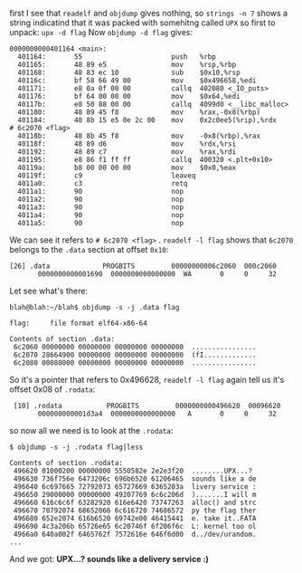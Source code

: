 first I see that `readelf` and `objdump` gives nothing, so `strings -n 7` shows a string indicatind that it 
was packed with somehitng called `UPX` so first to unpack: `upx -d flag`
Now `objdump -d flag` gives:
```
0000000000401164 <main>:
  401164:       55                      push   %rbp
  401165:       48 89 e5                mov    %rsp,%rbp
  401168:       48 83 ec 10             sub    $0x10,%rsp
  40116c:       bf 58 66 49 00          mov    $0x496658,%edi
  401171:       e8 0a 0f 00 00          callq  402080 <_IO_puts>
  401176:       bf 64 00 00 00          mov    $0x64,%edi
  40117b:       e8 50 88 00 00          callq  4099d0 <__libc_malloc>
  401180:       48 89 45 f8             mov    %rax,-0x8(%rbp)
  401184:       48 8b 15 e5 0e 2c 00    mov    0x2c0ee5(%rip),%rdx        # 6c2070 <flag>
  40118b:       48 8b 45 f8             mov    -0x8(%rbp),%rax
  40118f:       48 89 d6                mov    %rdx,%rsi
  401192:       48 89 c7                mov    %rax,%rdi
  401195:       e8 86 f1 ff ff          callq  400320 <.plt+0x10>
  40119a:       b8 00 00 00 00          mov    $0x0,%eax
  40119f:       c9                      leaveq 
  4011a0:       c3                      retq   
  4011a1:       90                      nop
  4011a2:       90                      nop
  4011a3:       90                      nop
  4011a4:       90                      nop
  4011a5:       90                      nop

```
We can see it refers to `# 6c2070 <flag>` . `readelf -l flag` shows that `6c2070` belongs to the `.data` section at offset `0x10`:
```
[26] .data             PROGBITS         00000000006c2060  000c2060
       0000000000001690  0000000000000000  WA       0     0     32
```
Let see what's there:
```
blah@blah:~/blah$ objdump -s -j .data flag

flag:     file format elf64-x86-64

Contents of section .data:
 6c2060 00000000 00000000 00000000 00000000  ................
 6c2070 28664900 00000000 00000000 00000000  (fI.............
 6c2080 00080000 00000000 00000000 00000000  ................
```
So it's a pointer that refers to 0x496628, `readelf -l flag` again tell us it's offset 0x08 of `.rodata`:
```
 [10] .rodata           PROGBITS         0000000000496620  00096620
       000000000001d3a4  0000000000000000   A       0     0     32
```

so now all we need is to look at the `.rodata`:
```
$ objdump -s -j .rodata flag|less

Contents of section .rodata:
 496620 01000200 00000000 5550582e 2e2e3f20  ........UPX...? 
 496630 736f756e 6473206c 696b6520 61206465  sounds like a de
 496640 6c697665 72792073 65727669 6365203a  livery service :
 496650 29000000 00000000 49207769 6c6c206d  ).......I will m
 496660 616c6c6f 63282920 616e6420 73747263  alloc() and strc
 496670 70792074 68652066 6c616720 74686572  py the flag ther
 496680 652e2074 616b6520 69742e00 46415441  e. take it..FATA
 496690 4c3a206b 65726e65 6c20746f 6f206f6c  L: kernel too ol
 4966a0 640a002f 6465762f 7572616e 646f6d00  d../dev/urandom.
...
```
And we got:
**UPX...? sounds like a delivery service :)**

